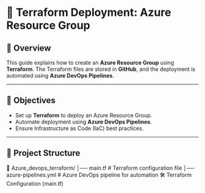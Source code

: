 # 📌 Terraform Deployment: Azure Resource Group  

## 📝 Overview  
This guide explains how to create an **Azure Resource Group** using **Terraform**. The Terraform files are stored in **GitHub**, and the deployment is automated using **Azure DevOps Pipelines**.

---

## 🎯 Objectives  
- Set up **Terraform** to deploy an Azure Resource Group.  
- Automate deployment using **Azure DevOps Pipelines**.  
- Ensure Infrastructure as Code (IaC) best practices.

---

## 📂 Project Structure  
📁 Azure_devops_terraform/ │── main.tf # Terraform configuration file
│── azure-pipelines.yml # Azure DevOps pipeline for automation 
🛠 Terraform Configuration (main.tf) 

